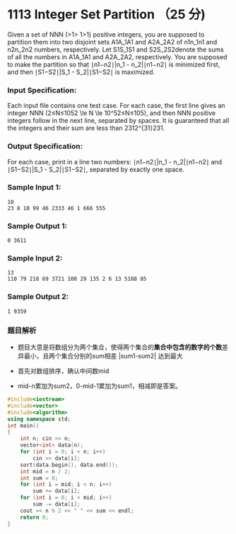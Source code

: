 # 1113 Integer Set Partition （25 分)

Given a set of NNN (>1\> 1>1) positive integers, you are supposed to partition them into two disjoint sets A1A_1A​1​​ and A2A_2A​2​​ of n1n_1n​1​​ and n2n_2n​2​​ numbers, respectively. Let S1S_1S​1​​ and S2S_2S​2​​ denote the sums of all the numbers in A1A_1A​1​​ and A2A_2A​2​​, respectively. You are supposed to make the partition so that ∣n1−n2∣|n\_1 - n\_2|∣n​1​​−n​2​​∣ is minimized first, and then ∣S1−S2∣|S\_1 - S\_2|∣S​1​​−S​2​​∣ is maximized.

### Input Specification:

Each input file contains one test case. For each case, the first line gives an integer NNN (2≤N≤1052 \\le N \\le 10^52≤N≤10​5​​), and then NNN positive integers follow in the next line, separated by spaces. It is guaranteed that all the integers and their sum are less than 2312^{31}2​31​​.

### Output Specification:

For each case, print in a line two numbers: ∣n1−n2∣|n\_1 - n\_2|∣n​1​​−n​2​​∣ and ∣S1−S2∣|S\_1 - S\_2|∣S​1​​−S​2​​∣, separated by exactly one space.

### Sample Input 1:

    10
    23 8 10 99 46 2333 46 1 666 555
    

### Sample Output 1:

    0 3611
    

### Sample Input 2:

    13
    110 79 218 69 3721 100 29 135 2 6 13 5188 85
    

### Sample Output 2:

    1 9359

### 题目解析

- 题目大意是将数组分为两个集合，使得两个集合的**集合中包含的数字的个数**差异最小，且两个集合分别的sum相差 |sum1-sum2| 达到最大

- 首先对数组排序，确认中间数mid

- mid-n累加为sum2，0-mid-1累加为sum1，相减即是答案。

```C++
#include<iostream>
#include<vector>
#include<algorithm>
using namespace std;
int main()
{
	int n; cin >> n;
	vector<int> data(n);
	for (int i = 0; i < n; i++)
		cin >> data[i];
	sort(data.begin(), data.end());
	int mid = n / 2;
	int sum = 0;
	for (int i = mid; i < n; i++)
		sum += data[i];
	for (int i = 0; i < mid; i++)
		sum -= data[i];
	cout << n % 2 << " " << sum << endl;
	return 0;
}
```